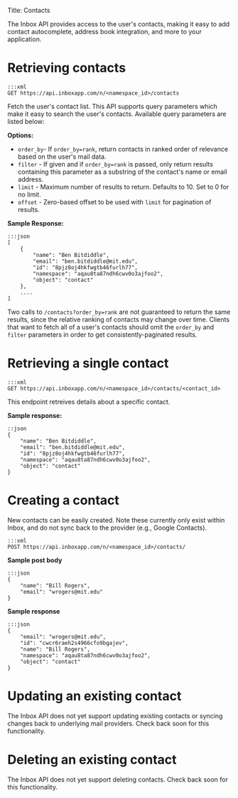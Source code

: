 Title: Contacts

The Inbox API provides access to the user's contacts, making it easy to add contact autocomplete, address book integration, and more to your application.

# Retrieving contacts

```
:::xml
GET https://api.inboxapp.com/n/<namespace_id>/contacts
```

Fetch the user's contact list. This API supports query parameters which make it easy to search the user's contacts. Available query parameters are listed below:

**Options:**

* `order_by`- If `order_by=rank`, return contacts in ranked order of relevance based
  on the user's mail data.
* `filter` - If given and if `order_by=rank` is passed, only return results containing this parameter as a substring of the contact's name or email address.
* `limit` - Maximum number of results to return. Defaults to 10. Set to 0 for no limit.
* `offset` - Zero-based offset to be used with `limit` for pagination of results.

**Sample Response:**

```
:::json
[
    {
        "name": "Ben Bitdiddle",
        "email": "ben.bitdiddle@mit.edu",
        "id": "8pjz8oj4hkfwgtb46furlh77",
        "namespace": "aqau8ta87ndh6cwv0o3ajfoo2",
        "object": "contact"
    },
    ....
]
```

Two calls to `/contacts?order_by=rank` are not guaranteed to return the same results, since the relative ranking of contacts may change over time. Clients that want to fetch all of a user's contacts should omit the `order_by` and `filter` parameters in order to get consistently-paginated results.


# Retrieving a single contact

```
:::xml
GET https://api.inboxapp.com/n/<namespace_id>/contacts/<contact_id>
```

This endpoint retreives details about a specific contact.

**Sample response:**
```
::json
{
    "name": "Ben Bitdiddle",
    "email": "ben.bitdiddle@mit.edu",
    "id": "8pjz8oj4hkfwgtb46furlh77",
    "namespace": "aqau8ta87ndh6cwv0o3ajfoo2",
    "object": "contact"
}
```

# Creating a contact

New contacts can be easily created. Note these currently only exist within Inbox, and do not sync back to the provider (e.g., Google Contacts).

```
:::xml
POST https://api.inboxapp.com/n/<namespace_id>/contacts/
```

**Sample post body**

```
:::json
{
    "name": "Bill Rogers",
    "email": "wrogers@mit.edu"
}
```
**Sample response**

```
:::json
{
    "email": "wrogers@mit.edu",
    "id": "cwcr6raeh2s4966cfo9bgajev",
    "name": "Bill Rogers",
    "namespace": "aqau8ta87ndh6cwv0o3ajfoo2",
    "object": "contact"
}

```

# Updating an existing contact

The Inbox API does not yet support updating existing contacts or syncing changes back to underlying mail providers. Check back soon for this functionality.

# Deleting an existing contact

The Inbox API does not yet support deleting contacts. Check back soon for this functionality.
